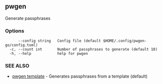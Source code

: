 ## pwgen

Generate passphrases

### Options

```
      --config string   Config file (default $HOME/.config/pwgen-go/config.toml)
  -c, --count int       Number of passphrases to generate (default 10)
  -h, --help            help for pwgen
```

### SEE ALSO

* [pwgen template](pwgen_template.md)	 - Generates passphrases from a template (default)

